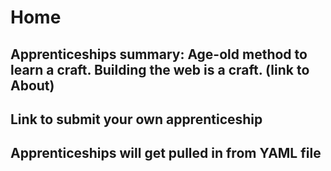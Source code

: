# Home

## Apprenticeships summary: Age-old method to learn a craft. Building the web is a craft. (link to About)

## Link to submit your own apprenticeship

## Apprenticeships will get pulled in from YAML file